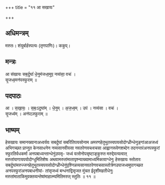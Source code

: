 +++
title = "११ आ सखायः"

+++
## अधिमन्त्रम्
मरुतः। शंयुर्बार्हस्पत्यः (तृणपाणिः)। ककुप्।

## मन्त्रः
आ स॑खायः सब॒र्दुघां॑ धे॒नुम॑जध्व॒मुप॒ नव्य॑सा॒ वचः॑ ।  
सृ॒जध्व॒मन॑पस्फुराम् ॥

## पदपाठः
आ । स॒खा॒यः॒ । स॒बः॒ऽदुघा॑म् । धे॒नुम् । अ॒ज॒ध्व॒म् । उप॑ । नव्य॑सा । वचः॑ ।  
सृ॒जध्व॑म् । अन॑पऽस्फुराम् ॥

## भाष्यम्
हेसखायः समानख्यानाअध्वर्यवः सबर्दुघां सबरितिपयसोनाम अमरणहेतुभूतस्यपयसोदोग्ध्रीन्धेनुङ्गांआअजध्वं अभिगच्छत प्राप्नुत केनसाधनेन नव्यसानवीयसा नवतरेणवचःवचसा आह्वानरूपेणशब्देन तदनन्तरंअनपस्फुरां स्फुरतिर्वधकर्मा अनपबाध्यन्तान्धेनुंउपसृ- जध्वं वत्सेनोपसृष्टाङ्कुरुत मरुद्देवत्यत्वात् मरुतांयागायपयोदोग्धुमितिशेषः अथवामरुतांमातापृश्न्याख्यामाध्यमिकावाग्धेनुः हेसखायः स्तोतारः सबर्दुघांमरुज्जनहेतुभूतस्यपयसोदोग्ध्रीन्धेनुंपृश्निन्नव्यसानवतरेणवचसास्तोत्रेणउपाजध्वमुपागच्छत अनपस्फुरांअनपबाधनीयां- तांसृजध्वं बन्धनाद्विसृजत मुंचत ईदृशीमहतीधेनुः मरुतांमाताकिमुवक्तव्यन्तेषांमाहात्म्यमितिमरुत् स्तुतिः ॥ ११ ॥